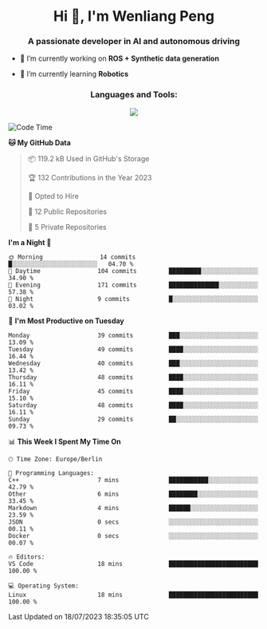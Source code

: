 <h1 align="center">Hi 👋, I'm Wenliang Peng</h1>
<h3 align="center">A passionate developer in AI and autonomous driving</h3>

- 🔭 I’m currently working on **ROS + Synthetic data generation**

- 🌱 I’m currently learning **Robotics**

<!-- <h3 align="left">Connect with me:</h3> -->
<!-- <p align="left">
</p> -->

<h3 align="center">Languages and Tools:</h3>
<p align="center">
  <a href="https://skillicons.dev">
    <img src="https://skillicons.dev/icons?i=cpp,ros,docker,azure,git,linux,py,pytorch,cmake,githubactions,powershell,md&perline=6" />
  </a>
</p>


<!-- <p><img align="center" src="https://github-readme-stats.vercel.app/api/top-langs?username=bpwl0121&show_icons=true&locale=en&layout=compact" alt="bpwl0121" /></p> -->

<!-- <p><img align="center" src="https://github-readme-streak-stats.herokuapp.com/?user=bpwl0121&" alt="bpwl0121" /></p> -->

<!--START_SECTION:waka-->
![Code Time](http://img.shields.io/badge/Code%20Time-110%20hrs%2046%20mins-blue)

**🐱 My GitHub Data** 

> 📦 119.2 kB Used in GitHub's Storage 
 > 
> 🏆 132 Contributions in the Year 2023
 > 
> 💼 Opted to Hire
 > 
> 📜 12 Public Repositories 
 > 
> 🔑 5 Private Repositories 
 > 
**I'm a Night 🦉** 

```text
🌞 Morning                14 commits          █░░░░░░░░░░░░░░░░░░░░░░░░   04.70 % 
🌆 Daytime                104 commits         █████████░░░░░░░░░░░░░░░░   34.90 % 
🌃 Evening                171 commits         ██████████████░░░░░░░░░░░   57.38 % 
🌙 Night                  9 commits           █░░░░░░░░░░░░░░░░░░░░░░░░   03.02 % 
```
📅 **I'm Most Productive on Tuesday** 

```text
Monday                   39 commits          ███░░░░░░░░░░░░░░░░░░░░░░   13.09 % 
Tuesday                  49 commits          ████░░░░░░░░░░░░░░░░░░░░░   16.44 % 
Wednesday                40 commits          ███░░░░░░░░░░░░░░░░░░░░░░   13.42 % 
Thursday                 48 commits          ████░░░░░░░░░░░░░░░░░░░░░   16.11 % 
Friday                   45 commits          ████░░░░░░░░░░░░░░░░░░░░░   15.10 % 
Saturday                 48 commits          ████░░░░░░░░░░░░░░░░░░░░░   16.11 % 
Sunday                   29 commits          ██░░░░░░░░░░░░░░░░░░░░░░░   09.73 % 
```


📊 **This Week I Spent My Time On** 

```text
🕑︎ Time Zone: Europe/Berlin

💬 Programming Languages: 
C++                      7 mins              ███████████░░░░░░░░░░░░░░   42.79 % 
Other                    6 mins              ████████░░░░░░░░░░░░░░░░░   33.45 % 
Markdown                 4 mins              ██████░░░░░░░░░░░░░░░░░░░   23.59 % 
JSON                     0 secs              ░░░░░░░░░░░░░░░░░░░░░░░░░   00.11 % 
Docker                   0 secs              ░░░░░░░░░░░░░░░░░░░░░░░░░   00.07 % 

🔥 Editors: 
VS Code                  18 mins             █████████████████████████   100.00 % 

💻 Operating System: 
Linux                    18 mins             █████████████████████████   100.00 % 
```


 Last Updated on 18/07/2023 18:35:05 UTC
<!--END_SECTION:waka-->
